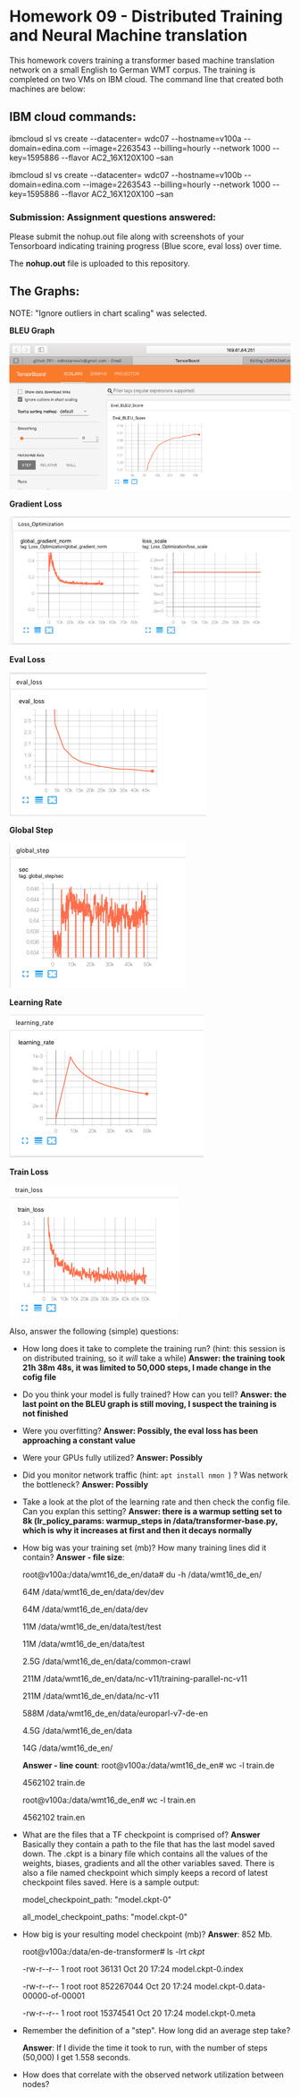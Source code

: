 
# Homework 09 - Distributed Training and Neural Machine translation

This homework covers training a transformer based machine translation network on a small English to German WMT corpus. The training is completed on two VMs on IBM cloud. The command line that created both machines are below:

## IBM cloud commands:

ibmcloud sl vs create --datacenter= wdc07 --hostname=v100a --domain=edina.com --image=2263543 --billing=hourly  --network 1000 --key=1595886 --flavor AC2_16X120X100 –san


ibmcloud sl vs create --datacenter= wdc07 --hostname=v100b --domain=edina.com --image=2263543 --billing=hourly  --network 1000 --key=1595886 --flavor AC2_16X120X100 –san


### Submission: Assignment questions answered:

Please submit the nohup.out file along with screenshots of your Tensorboard indicating training progress (Blue score, eval loss) over time.  

The **nohup.out** file is uploaded to this repository.
## The Graphs:

NOTE: "Ignore outliers in chart scaling" was selected.

 **BLEU Graph**
 
![BLEU - 1 VM](https://github.com/edinatankovic/MIDS-251/blob/master/HW9/Images/1_1_Eval_BLEU_Score.png)

 **Gradient Loss**
 
![Gradient Loss - 1 VM](https://github.com/edinatankovic/MIDS-251/blob/master/HW9/Images/2_GlobalGradientLossScale.png)

 **Eval Loss**
 
![Eval Loss - 1 VM](https://github.com/edinatankovic/MIDS-251/blob/master/HW9/Images/3_eval_loss.png)


 **Global Step**
 
![Global Step - 1 VM](https://github.com/edinatankovic/MIDS-251/blob/master/HW9/Images/4_globalStep.png)

 **Learning Rate**
 
![Learning Rate - 1 VM](https://github.com/edinatankovic/MIDS-251/blob/master/HW9/Images/5_Learning%20rate.png)


 **Train Loss**
 
![Train Loss - 1 VM](https://github.com/edinatankovic/MIDS-251/blob/master/HW9/Images/6_TrainLoss.png)

Also, answer the following (simple) questions:
* How long does it take to complete the training run? (hint: this session is on distributed training, so it *will* take a while)
  **Answer: the training took 21h 38m 48s, it was limited to 50,000 steps, I made change in the cofig file**
* Do you think your model is fully trained? How can you tell?
 **Answer: the last point on the BLEU graph is still moving, I suspect the training is not finished**
* Were you overfitting?
  **Answer: Possibly, the eval loss has been approaching a constant value**
* Were your GPUs fully utilized?
  **Answer: Possibly**
* Did you monitor network traffic (hint:  ```apt install nmon ```) ? Was network the bottleneck?
  **Answer: Possibly**
* Take a look at the plot of the learning rate and then check the config file.  Can you explan this setting?
  **Answer: there is a warmup setting set to 8k (lr_policy_params: warmup_steps in /data/transformer-base.py, which is why it increases at first and then it decays normally**
* How big was your training set (mb)? How many training lines did it contain?
  **Answer - file size**:
  
  root@v100a:/data/wmt16_de_en/data# du -h /data/wmt16_de_en/
  
  64M	/data/wmt16_de_en/data/dev/dev
  
  64M	/data/wmt16_de_en/data/dev
  
  11M	/data/wmt16_de_en/data/test/test
  
  11M	/data/wmt16_de_en/data/test
  
  2.5G	/data/wmt16_de_en/data/common-crawl
  
  211M	/data/wmt16_de_en/data/nc-v11/training-parallel-nc-v11
  
  211M	/data/wmt16_de_en/data/nc-v11
  
  588M	/data/wmt16_de_en/data/europarl-v7-de-en
  
  4.5G	/data/wmt16_de_en/data
  
  14G	/data/wmt16_de_en/
  
  **Answer - line count**:
  root@v100a:/data/wmt16_de_en# wc -l  train.de
  
  4562102 train.de
  
  root@v100a:/data/wmt16_de_en# wc -l  train.en
  
  4562102 train.en


* What are the files that a TF checkpoint is comprised of?
  **Answer** Basically they contain a path to the file that has the last model saved down. The .ckpt is a binary file which contains all the values of the weights, biases, gradients and all the other variables saved. There is also a file named checkpoint which simply keeps a record of latest checkpoint files saved.
  Here is a sample output:

  model_checkpoint_path: "model.ckpt-0"

  all_model_checkpoint_paths: "model.ckpt-0"

* How big is your resulting model checkpoint (mb)?
  **Answer**: 852 Mb.
  
  root@v100a:/data/en-de-transformer# ls -lrt *ckpt*
  
   -rw-r--r-- 1 root root     36131 Oct 20 17:24 model.ckpt-0.index
   
   -rw-r--r-- 1 root root 852267044 Oct 20 17:24 model.ckpt-0.data-00000-of-00001
   
   -rw-r--r-- 1 root root  15374541 Oct 20 17:24 model.ckpt-0.meta
   
* Remember the definition of a "step". How long did an average step take?
   
   **Answer**: If I divide the time it took to run, with the number of steps (50,000) I get 1.558 seconds.
    
* How does that correlate with the observed network utilization between nodes?
